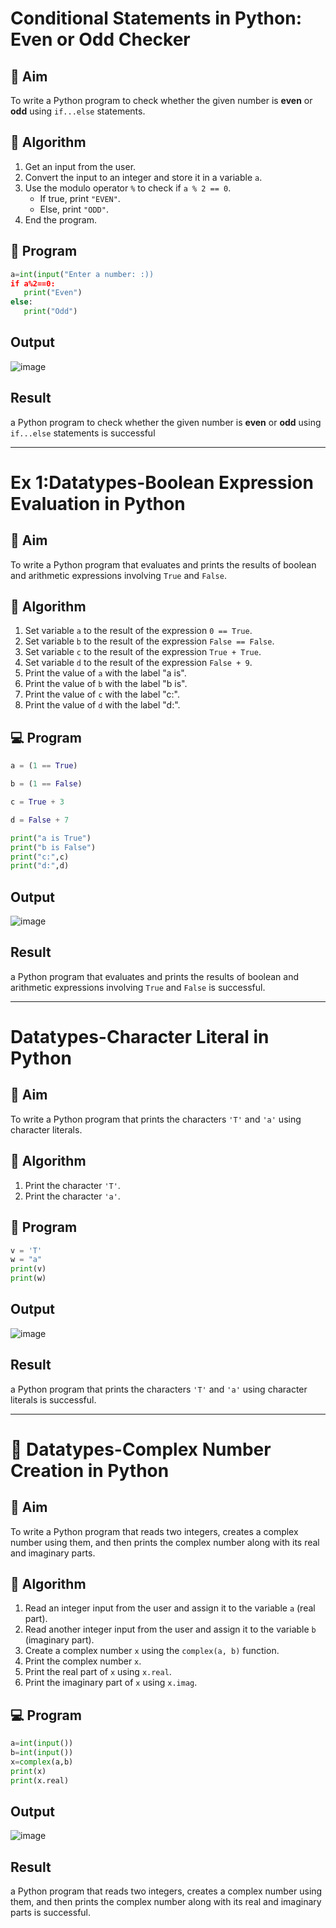 # Conditional Statements in Python: Even or Odd Checker

## 🎯 Aim
To write a Python program to check whether the given number is **even** or **odd** using `if...else` statements.

## 🧠 Algorithm
1. Get an input from the user.
2. Convert the input to an integer and store it in a variable `a`.
3. Use the modulo operator `%` to check if `a % 2 == 0`.
   - If true, print `"EVEN"`.
   - Else, print `"ODD"`.
4. End the program.

## 🧾 Program
~~~python
a=int(input("Enter a number: :))
if a%2==0:
   print("Even")
else:
   print("Odd")
~~~

## Output
![image](https://github.com/user-attachments/assets/9ccdddea-fa2d-4634-8a60-25ec371da39e)

## Result
 a Python program to check whether the given number is **even** or **odd** using `if...else` statements is successful


 ----
 
# Ex 1:Datatypes-Boolean Expression Evaluation in Python

## 🎯 Aim
To write a Python program that evaluates and prints the results of boolean and arithmetic expressions involving `True` and `False`.

## 🧠 Algorithm
1. Set variable `a` to the result of the expression `0 == True`.
2. Set variable `b` to the result of the expression `False == False`.
3. Set variable `c` to the result of the expression `True + True`.
4. Set variable `d` to the result of the expression `False + 9`.
5. Print the value of `a` with the label "a is".
6. Print the value of `b` with the label "b is".
7. Print the value of `c` with the label "c:".
8. Print the value of `d` with the label "d:".

## 💻 Program
~~~python
a = (1 == True)

b = (1 == False)

c = True + 3

d = False + 7

print("a is True")
print("b is False")
print("c:",c)
print("d:",d)
~~~

## Output

![image](https://github.com/user-attachments/assets/b01d2052-2ec2-4fc2-abd8-025753e6fd68)


## Result
 a Python program that evaluates and prints the results of boolean and arithmetic expressions involving `True` and `False` is successful.

 ---
 
# Datatypes-Character Literal in Python

## 🎯 Aim
To write a Python program that prints the characters `'T'` and `'a'` using character literals.

## 🧠 Algorithm
1. Print the character `'T'`.
2. Print the character `'a'`.

## 🧾 Program
~~~python
v = 'T'
w = "a"
print(v)
print(w)
~~~
## Output
![image](https://github.com/user-attachments/assets/0255541f-e2f5-4241-9e0b-6acee8a41614)


## Result
a Python program that prints the characters `'T'` and `'a'` using character literals is successful.

---


# 🧮 Datatypes-Complex Number Creation in Python

## 🎯 Aim
To write a Python program that reads two integers, creates a complex number using them, and then prints the complex number along with its real and imaginary parts.

## 🧠 Algorithm
1. Read an integer input from the user and assign it to the variable `a` (real part).
2. Read another integer input from the user and assign it to the variable `b` (imaginary part).
3. Create a complex number `x` using the `complex(a, b)` function.
4. Print the complex number `x`.
5. Print the real part of `x` using `x.real`.
6. Print the imaginary part of `x` using `x.imag`.

## 💻 Program
~~~python
a=int(input())
b=int(input())
x=complex(a,b)
print(x)
print(x.real)
~~~

## Output
![image](https://github.com/user-attachments/assets/606f8360-2acf-459c-8d48-4d8d9f387ef1)


## Result
 a Python program that reads two integers, creates a complex number using them, and then prints the complex number along with its real and imaginary parts is 
successful.

